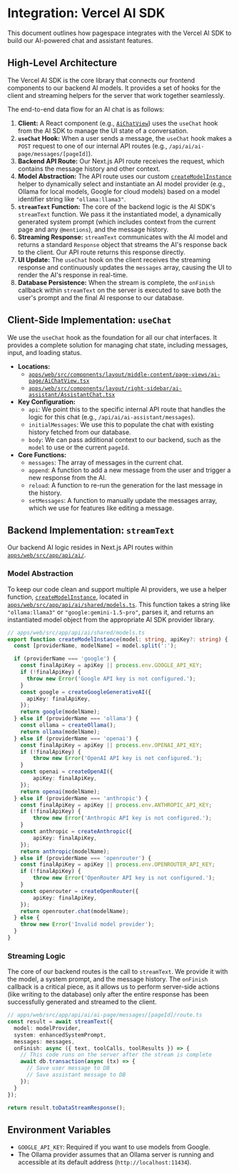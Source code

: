 # Integration: Vercel AI SDK

This document outlines how pagespace integrates with the Vercel AI SDK to build our AI-powered chat and assistant features.

## High-Level Architecture

The Vercel AI SDK is the core library that connects our frontend components to our backend AI models. It provides a set of hooks for the client and streaming helpers for the server that work together seamlessly.

The end-to-end data flow for an AI chat is as follows:

1.  **Client:** A React component (e.g., [`AiChatView`](apps/web/src/components/layout/middle-content/page-views/ai-page/AiChatView.tsx:1)) uses the `useChat` hook from the AI SDK to manage the UI state of a conversation.
2.  **`useChat` Hook:** When a user sends a message, the `useChat` hook makes a `POST` request to one of our internal API routes (e.g., `/api/ai/ai-page/messages/[pageId]`).
3.  **Backend API Route:** Our Next.js API route receives the request, which contains the message history and other context.
4.  **Model Abstraction:** The API route uses our custom [`createModelInstance`](apps/web/src/app/api/ai/shared/models.ts:9) helper to dynamically select and instantiate an AI model provider (e.g., Ollama for local models, Google for cloud models) based on a model identifier string like `"ollama:llama3"`.
5.  **`streamText` Function:** The core of the backend logic is the AI SDK's `streamText` function. We pass it the instantiated model, a dynamically generated system prompt (which includes context from the current page and any `@mentions`), and the message history.
6.  **Streaming Response:** `streamText` communicates with the AI model and returns a standard `Response` object that streams the AI's response back to the client. Our API route returns this response directly.
7.  **UI Update:** The `useChat` hook on the client receives the streaming response and continuously updates the `messages` array, causing the UI to render the AI's response in real-time.
8.  **Database Persistence:** When the stream is complete, the `onFinish` callback within `streamText` on the server is executed to save both the user's prompt and the final AI response to our database.

## Client-Side Implementation: `useChat`

We use the `useChat` hook as the foundation for all our chat interfaces. It provides a complete solution for managing chat state, including messages, input, and loading status.

-   **Locations:**
    -   [`apps/web/src/components/layout/middle-content/page-views/ai-page/AiChatView.tsx`](apps/web/src/components/layout/middle-content/page-views/ai-page/AiChatView.tsx:1)
    -   [`apps/web/src/components/layout/right-sidebar/ai-assistant/AssistantChat.tsx`](apps/web/src/components/layout/right-sidebar/ai-assistant/AssistantChat.tsx:1)
-   **Key Configuration:**
    -   `api`: We point this to the specific internal API route that handles the logic for this chat (e.g., `/api/ai/ai-assistant/messages`).
    -   `initialMessages`: We use this to populate the chat with existing history fetched from our database.
    -   `body`: We can pass additional context to our backend, such as the `model` to use or the current `pageId`.
-   **Core Functions:**
    -   `messages`: The array of messages in the current chat.
    -   `append`: A function to add a new message from the user and trigger a new response from the AI.
    -   `reload`: A function to re-run the generation for the last message in the history.
    -   `setMessages`: A function to manually update the messages array, which we use for features like editing a message.

## Backend Implementation: `streamText`

Our backend AI logic resides in Next.js API routes within [`apps/web/src/app/api/ai/`](apps/web/src/app/api/ai).

### Model Abstraction

To keep our code clean and support multiple AI providers, we use a helper function, [`createModelInstance`](apps/web/src/app/api/ai/shared/models.ts:9), located in [`apps/web/src/app/api/ai/shared/models.ts`](apps/web/src/app/api/ai/shared/models.ts:1). This function takes a string like `"ollama:llama3"` or `"google:gemini-1.5-pro"`, parses it, and returns an instantiated model object from the appropriate AI SDK provider library.

```typescript
// apps/web/src/app/api/ai/shared/models.ts
export function createModelInstance(model: string, apiKey?: string) {
  const [providerName, modelName] = model.split(':');

  if (providerName === 'google') {
    const finalApiKey = apiKey || process.env.GOOGLE_API_KEY;
    if (!finalApiKey) {
      throw new Error('Google API key is not configured.');
    }
    const google = createGoogleGenerativeAI({
      apiKey: finalApiKey,
    });
    return google(modelName);
  } else if (providerName === 'ollama') {
    const ollama = createOllama();
    return ollama(modelName);
  } else if (providerName === 'openai') {
    const finalApiKey = apiKey || process.env.OPENAI_API_KEY;
    if (!finalApiKey) {
        throw new Error('OpenAI API key is not configured.');
    }
    const openai = createOpenAI({
        apiKey: finalApiKey,
    });
    return openai(modelName);
  } else if (providerName === 'anthropic') {
    const finalApiKey = apiKey || process.env.ANTHROPIC_API_KEY;
    if (!finalApiKey) {
        throw new Error('Anthropic API key is not configured.');
    }
    const anthropic = createAnthropic({
        apiKey: finalApiKey,
    });
    return anthropic(modelName);
  } else if (providerName === 'openrouter') {
    const finalApiKey = apiKey || process.env.OPENROUTER_API_KEY;
    if (!finalApiKey) {
        throw new Error('OpenRouter API key is not configured.');
    }
    const openrouter = createOpenRouter({
        apiKey: finalApiKey,
    });
    return openrouter.chat(modelName);
  } else {
    throw new Error('Invalid model provider');
  }
}
```

### Streaming Logic

The core of our backend routes is the call to `streamText`. We provide it with the model, a system prompt, and the message history. The `onFinish` callback is a critical piece, as it allows us to perform server-side actions (like writing to the database) only after the entire response has been successfully generated and streamed to the client.

```typescript
// apps/web/src/app/api/ai/ai-page/messages/[pageId]/route.ts
const result = await streamText({
  model: modelProvider,
  system: enhancedSystemPrompt,
  messages: messages,
  onFinish: async ({ text, toolCalls, toolResults }) => {
    // This code runs on the server after the stream is complete
    await db.transaction(async (tx) => {
      // Save user message to DB
      // Save assistant message to DB
    });
  }
});

return result.toDataStreamResponse();
```

## Environment Variables

-   `GOOGLE_API_KEY`: Required if you want to use models from Google.
-   The Ollama provider assumes that an Ollama server is running and accessible at its default address (`http://localhost:11434`).